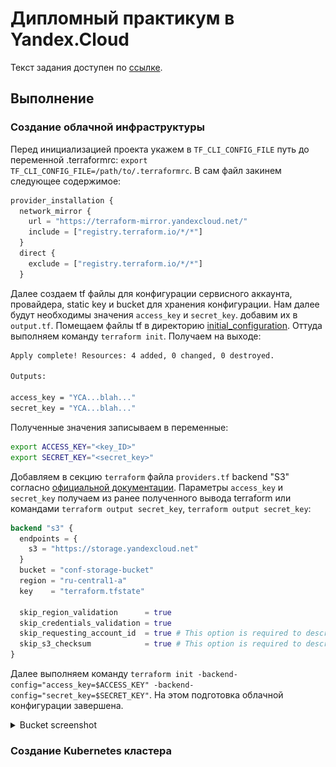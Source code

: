 # Дипломный практикум в Yandex.Cloud

Текст задания доступен по [ссылке](https://github.com/netology-code/devops-diplom-yandexcloud/blob/main/README.md).

## Выполнение

### Создание облачной инфраструктуры

Перед инициализацией проекта укажем в `TF_CLI_CONFIG_FILE` путь до переменной .terraformrc: `export TF_CLI_CONFIG_FILE=/path/to/.terraformrc`. В сам файл закинем  следующее содержимое:  

```tf
provider_installation {
  network_mirror {
    url = "https://terraform-mirror.yandexcloud.net/"
    include = ["registry.terraform.io/*/*"]
  }
  direct {
    exclude = ["registry.terraform.io/*/*"]
  }
```
Далее создаем tf файлы для конфигурации сервисного аккаунта, провайдера, static key и bucket для хранения конфигурации. Нам далее будут необходимы значения `access_key` и `secret_key`. добавим их в `output.tf`. Помещаем файлы tf в директорию [initial_configuration](infrastructure/initial_configuration). 
Оттуда выполняем команду `terraform init`. Получаем на выходе:

```bash
Apply complete! Resources: 4 added, 0 changed, 0 destroyed.

Outputs:

access_key = "YCA...blah..."
secret_key = "YCA...blah..."
```

Полученные значения записываем в переменные:

```bash
export ACCESS_KEY="<key_ID>"
export SECRET_KEY="<secret_key>"
```

Добавляем в секцию `terraform` файла `providers.tf` backend "S3" согласно [официальной документации](https://yandex.cloud/en/docs/tutorials/infrastructure-management/terraform-state-storage?utm_referrer=https%3A%2F%2Fwww.google.com%2F#set-up-backend). Параметры `access_key` и `secret_key` получаем из ранее полученного вывода terraform или командами `terraform output secret_key`, `terraform output secret_key`:

```tf
backend "s3" {
  endpoints = {
    s3 = "https://storage.yandexcloud.net"
  }
  bucket = "conf-storage-bucket"
  region = "ru-central1-a"
  key    = "terraform.tfstate"

  skip_region_validation      = true
  skip_credentials_validation = true
  skip_requesting_account_id  = true # This option is required to describe backend for Terraform version 1.6.1 or higher.
  skip_s3_checksum            = true # This option is required to describe backend for Terraform version 1.6.3 or higher.
}
```

Далее выполняем команду `terraform init -backend-config="access_key=$ACCESS_KEY" -backend-config="secret_key=$SECRET_KEY"`. На этом подготовка облачной конфигурации завершена.

<details>
<summary>Bucket screenshot</summary>
<img src="attachments/scr1.png"
     alt="Dashboard"
     style="float: left; margin-right: 10px; margin-top: 10px;" />
</details>

### Создание Kubernetes кластера



###

